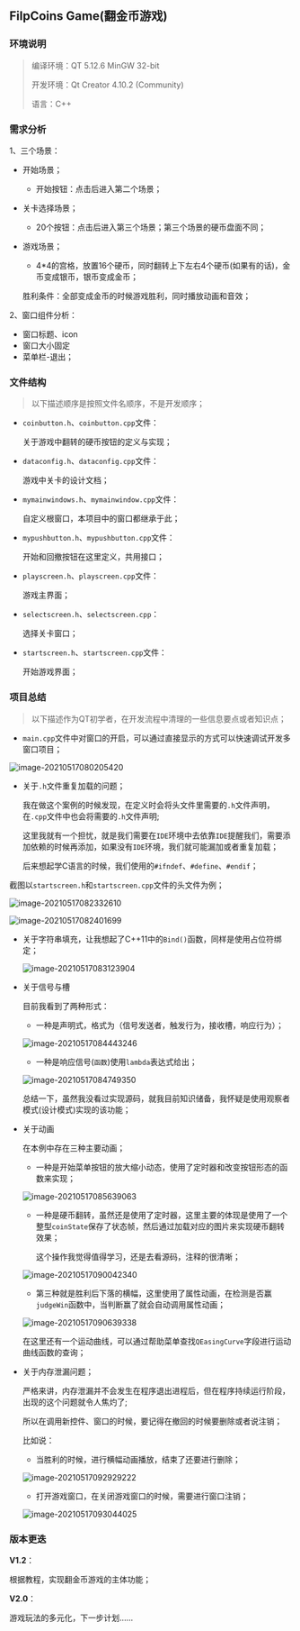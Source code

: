 ## FilpCoins Game(翻金币游戏)

### 环境说明

> 编译环境：QT 5.12.6 MinGW 32-bit
>
> 开发环境：Qt Creator 4.10.2 (Community)
>
> 语言：C++

### 需求分析

1、三个场景：

+ 开始场景；

  + 开始按钮：点击后进入第二个场景；

+ 关卡选择场景；

  + 20个按钮：点击后进入第三个场景；第三个场景的硬币盘面不同；

+ 游戏场景；

  + 4*4的宫格，放置16个硬币，同时翻转上下左右4个硬币(如果有的话)，金币变成银币，银币变成金币；

  胜利条件：全部变成金币的时候游戏胜利，同时播放动画和音效；

2、窗口组件分析：

+ 窗口标题、icon
+ 窗口大小固定
+ 菜单栏-退出；

### 文件结构

> 以下描述顺序是按照文件名顺序，不是开发顺序；

+ `coinbutton.h`、`coinbutton.cpp`文件：

  关于游戏中翻转的硬币按钮的定义与实现；

+ `dataconfig.h`、`dataconfig.cpp`文件：

  游戏中关卡的设计文档；

+ `mymainwindows.h`、`mymainwindow.cpp`文件：

  自定义根窗口，本项目中的窗口都继承于此；

+ `mypushbutton.h`、`mypushbutton.cpp`文件：

  开始和回撤按钮在这里定义，共用接口；

+ `playscreen.h`、`playscreen.cpp`文件：

  游戏主界面；

+ `selectscreen.h`、`selectscreen.cpp`：

  选择关卡窗口；

+ `startscreen.h`、`startscreen.cpp`文件：

  开始游戏界面；

### 项目总结

> 以下描述作为QT初学者，在开发流程中清理的一些信息要点或者知识点；

+ `main.cpp`文件中对窗口的开启，可以通过直接显示的方式可以快速调试开发多窗口项目；

![image-20210517080205420](https://imagesubmit001.oss-cn-beijing.aliyuncs.com/gitImg/image-20210517080205420.png)

+ 关于`.h`文件重复加载的问题；

  我在做这个案例的时候发现，在定义时会将头文件里需要的`.h`文件声明，在`.cpp`文件中也会将需要的`.h`文件声明;

  这里我就有一个担忧，就是我们需要在`IDE`环境中去依靠`IDE`提醒我们，需要添加依赖的时候再添加，如果没有`IDE`环境，我们就可能漏加或者重复加载；

  后来想起学C语言的时候，我们使用的`#ifndef`、`#define`、`#endif`；

截图以`startscreen.h`和`startscreen.cpp`文件的头文件为例；

![image-20210517082332610](https://imagesubmit001.oss-cn-beijing.aliyuncs.com/gitImg/image-20210517082332610.png)

![image-20210517082401699](https://imagesubmit001.oss-cn-beijing.aliyuncs.com/gitImg/image-20210517082401699.png)

+ 关于字符串填充，让我想起了C++11中的`Bind()`函数，同样是使用占位符绑定；

  ![image-20210517083123904](https://imagesubmit001.oss-cn-beijing.aliyuncs.com/gitImg/image-20210517083123904.png)

+ 关于信号与槽

  目前我看到了两种形式：

  + 一种是声明式，格式为（信号发送者，触发行为，接收槽，响应行为）；

  ![image-20210517084443246](https://imagesubmit001.oss-cn-beijing.aliyuncs.com/gitImg/image-20210517084443246.png)

  + 一种是响应信号(`函数`)使用`lambda`表达式给出；

  ![image-20210517084749350](https://imagesubmit001.oss-cn-beijing.aliyuncs.com/gitImg/image-20210517084749350.png)

  总结一下，虽然我没看过实现源码，就我目前知识储备，我怀疑是使用观察者模式(设计模式)实现的该功能；

+ 关于动画

  在本例中存在三种主要动画；

  + 一种是开始菜单按钮的放大缩小动态，使用了定时器和改变按钮形态的函数来实现；

  ![image-20210517085639063](https://imagesubmit001.oss-cn-beijing.aliyuncs.com/gitImg/image-20210517085639063.png)

  + 一种是硬币翻转，虽然还是使用了定时器，这里主要的体现是使用了一个整型`coinState`保存了状态帧，然后通过加载对应的图片来实现硬币翻转效果；

    这个操作我觉得值得学习，还是去看源码，注释的很清晰；

  ![image-20210517090042340](https://imagesubmit001.oss-cn-beijing.aliyuncs.com/gitImg/image-20210517090042340.png)

  + 第三种就是胜利后下落的横幅，这里使用了属性动画，在检测是否赢`judgeWin`函数中，当判断赢了就会自动调用属性动画；

  ![image-20210517090639338](https://imagesubmit001.oss-cn-beijing.aliyuncs.com/gitImg/image-20210517090639338.png)

  在这里还有一个运动曲线，可以通过帮助菜单查找`QEasingCurve`字段进行运动曲线函数的查询；

+ 关于内存泄漏问题；

  严格来讲，内存泄漏并不会发生在程序退出进程后，但在程序持续运行阶段，出现的这个问题就令人焦灼了;

  所以在调用新控件、窗口的时候，要记得在撤回的时候要删除或者说注销；

  比如说：

  + 当胜利的时候，进行横幅动画播放，结束了还要进行删除；

  ![image-20210517092929222](https://imagesubmit001.oss-cn-beijing.aliyuncs.com/gitImg/image-20210517092929222.png)

  + 打开游戏窗口，在关闭游戏窗口的时候，需要进行窗口注销；

  ![image-20210517093044025](https://imagesubmit001.oss-cn-beijing.aliyuncs.com/gitImg/image-20210517093044025.png)



### 版本更迭

**V1.2**：

根据教程，实现翻金币游戏的主体功能；

**V2.0**：

游戏玩法的多元化，下一步计划……

